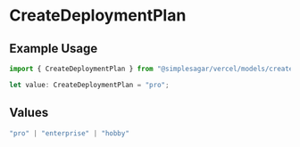 # CreateDeploymentPlan

## Example Usage

```typescript
import { CreateDeploymentPlan } from "@simplesagar/vercel/models/createdeploymentop.js";

let value: CreateDeploymentPlan = "pro";
```

## Values

```typescript
"pro" | "enterprise" | "hobby"
```